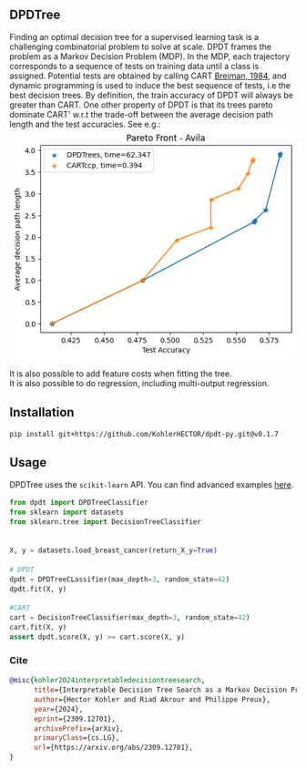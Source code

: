 ## DPDTree
Finding an optimal decision tree for a supervised learning task is a challenging combinatorial problem to solve at scale. DPDT frames the problem as a Markov Decision Problem (MDP). In the MDP, each trajectory corresponds to a sequence of tests on training data until a class is assigned. Potential tests are obtained by calling CART [Breiman, 1984](https://www.taylorfrancis.com/books/mono/10.1201/9781315139470/classification-regression-trees-leo-breiman), and dynamic programming is used to induce the best sequence of tests, i.e the best decision trees. By definition, the train accuracy of DPDT will always be greater than CART. One other property of DPDT is that its trees pareto dominate CART' w.r.t the trade-off between the average decision path length and the test accuracies. See e.g.:
![Avila](docs/avila.png)

It is also possible to add feature costs when fitting the tree.  
It is also possible to do regression, including multi-output regression.

## Installation
```bash
pip install git+https://github.com/KohlerHECTOR/dpdt-py.git@v0.1.7
```


## Usage
DPDTree uses the ```scikit-learn``` API. You can find advanced examples [here](https://github.com/KohlerHECTOR/dpdt-py/blob/main/examples/).

```python
from dpdt import DPDTreeClassifier
from sklearn import datasets
from sklearn.tree import DecisionTreeClassifier


X, y = datasets.load_breast_cancer(return_X_y=True)

# DPDT
dpdt = DPDTreeCLassifier(max_depth=3, random_state=42)
dpdt.fit(X, y)

#CART
cart = DecisionTreeClassifier(max_depth=3, random_state=42)
cart.fit(X, y)
assert dpdt.score(X, y) >= cart.score(X, y)
```

### Cite

```bibtex
@misc{kohler2024interpretabledecisiontreesearch,
      title={Interpretable Decision Tree Search as a Markov Decision Process}, 
      author={Hector Kohler and Riad Akrour and Philippe Preux},
      year={2024},
      eprint={2309.12701},
      archivePrefix={arXiv},
      primaryClass={cs.LG},
      url={https://arxiv.org/abs/2309.12701}, 
}
```
